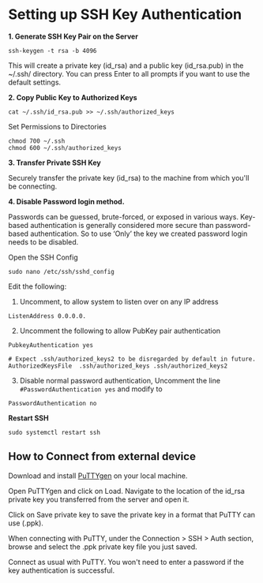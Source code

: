 # Setting up SSH Key Authentication

**1.	Generate SSH Key Pair on the Server**
```
ssh-keygen -t rsa -b 4096
```
This will create a private key (id_rsa) and a public key (id_rsa.pub) in the ~/.ssh/ directory. You can press Enter to all prompts if you want to use the default settings.

**2.	Copy Public Key to Authorized Keys**
```
cat ~/.ssh/id_rsa.pub >> ~/.ssh/authorized_keys
```

Set Permissions to Directories
```
chmod 700 ~/.ssh
chmod 600 ~/.ssh/authorized_keys
```

**3.	Transfer Private SSH Key**

Securely transfer the private key (id_rsa) to the machine from which you'll be connecting.

**4.	Disable Password login method.**

Passwords can be guessed, brute-forced, or exposed in various ways. Key-based authentication is generally considered more secure than password-based authentication. So to use ‘Only’ the key we created password login needs to be disabled.

Open the SSH Config

```
sudo nano /etc/ssh/sshd_config
```

Edit the following:

1. Uncomment, to allow system to listen over <disired port> on any IP address 
```
ListenAddress 0.0.0.0.
```

2. Uncomment the following to allow PubKey pair authentication
```
PubkeyAuthentication yes

# Expect .ssh/authorized_keys2 to be disregarded by default in future.
AuthorizedKeysFile	.ssh/authorized_keys .ssh/authorized_keys2
```

3. Disable normal password authentication, Uncomment the line `#PasswordAuthentication yes` and modify to 
```
PasswordAuthentication no
```


**Restart SSH**
```
sudo systemctl restart ssh
```

## How to Connect from external device

Download and install [PuTTYgen](https://putty.org/) on your local machine.

Open PuTTYgen and click on Load. Navigate to the location of the id_rsa private key you transferred from the server and open it.

Click on Save private key to save the private key in a format that PuTTY can use (.ppk).

When connecting with PuTTY, under the Connection > SSH > Auth section, browse and select the .ppk private key file you just saved.

Connect as usual with PuTTY. You won't need to enter a password if the key authentication is successful.
